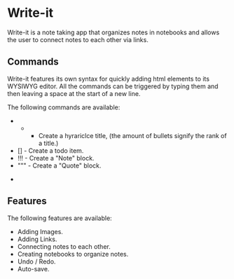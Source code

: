 # Write-it
Write-it is a note taking app that organizes notes in notebooks and allows the user to connect notes to each other via links. 

## Commands
Write-it features its own syntax for quickly adding html elements to its WYSIWYG editor. All the commands can be triggered by typing them and then leaving a space at the start of a new line.

The following commands are available:
* * - Create a hyrariclce title, (the amount of bullets signify the rank of a title.)
* [] - Create a todo item.
* !!! - Create a "Note" block.
* """ - Create a "Quote" block.
* ``` - Create a code block.

## Features 
The following features are available:
* Adding Images.
* Adding Links. 
* Connecting notes to each other.
* Creating notebooks to organize notes.
* Undo / Redo.
* Auto-save.

